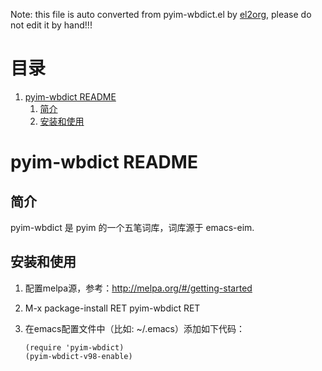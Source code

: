 Note: this file is auto converted from pyim-wbdict.el by [el2org](https://github.com/tumashu/el2org), please do not edit it by hand!!!


# &#30446;&#24405;

1.  [pyim-wbdict README](#orgd7fdbf9)
    1.  [简介](#orga485ffb)
    2.  [安装和使用](#orgb537550)


<a id="orgd7fdbf9"></a>

# pyim-wbdict README


<a id="orga485ffb"></a>

## 简介

pyim-wbdict 是 pyim 的一个五笔词库，词库源于 emacs-eim.


<a id="orgb537550"></a>

## 安装和使用

1.  配置melpa源，参考：<http://melpa.org/#/getting-started>
2.  M-x package-install RET pyim-wbdict RET
3.  在emacs配置文件中（比如: ~/.emacs）添加如下代码：

        (require 'pyim-wbdict)
        (pyim-wbdict-v98-enable)
